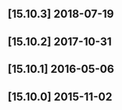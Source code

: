 ## [15.10.3] 2018-07-19


## [15.10.2] 2017-10-31


## [15.10.1] 2016-05-06


## [15.10.0] 2015-11-02


